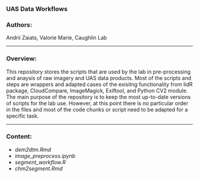 ### UAS Data Workflows

### Authors:
Andrii Zaiats, Valorie Marie, Caughlin Lab

---

### Overview:
This repository stores the scripts that are used by the lab in pre-processing and anaysis of raw imagery and UAS data products. Most of the scripts and steps are wrappers and adapted cases of the exisitng functionality from lidR package, CloudCompare, ImageMagick, Exiftool, and Python CV2 module. The main purpose of the repository is to keep the most up-to-date versions of scripts for the lab use. However, at this point there is no particular order in the files and most of the code chunks or script need to be adapted for a specific task.

---

### Content:
- *dem2dtm.Rmd*
- *image_preprocess.ipynb*
- *segment_workflow.R*
- *chm2segment.Rmd*


